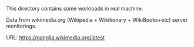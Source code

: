 This directory contains some workloads in real machine.  

Data from wikimedia.org (Wikipedia + Wikitionary + WikiBooks+etc) server monitorings. 


URL: https://ganglia.wikimedia.org/latest
